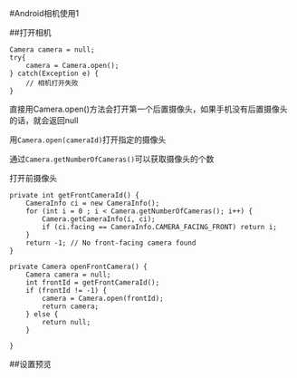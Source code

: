 #Android相机使用1

##打开相机

```
Camera camera = null;
try{
	camera = Camera.open();
} catch(Exception e) {
	// 相机打开失败
}
```

直接用Camera.open()方法会打开第一个后置摄像头，如果手机没有后置摄像头的话，就会返回null

用`Camera.open(cameraId)`打开指定的摄像头

通过`Camera.getNumberOfCameras()`可以获取摄像头的个数

打开前摄像头

```
private int getFrontCameraId() {
    CameraInfo ci = new CameraInfo();
    for (int i = 0 ; i < Camera.getNumberOfCameras(); i++) {
        Camera.getCameraInfo(i, ci);
        if (ci.facing == CameraInfo.CAMERA_FACING_FRONT) return i;
    }
    return -1; // No front-facing camera found
}

private Camera openFrontCamera() {
	Camera camera = null;
	int frontId = getFrontCameraId();
	if (frontId != -1) {
		camera = Camera.open(frontId);
		return camera;
	} else {
		return null;
	}

}
```

##设置预览

